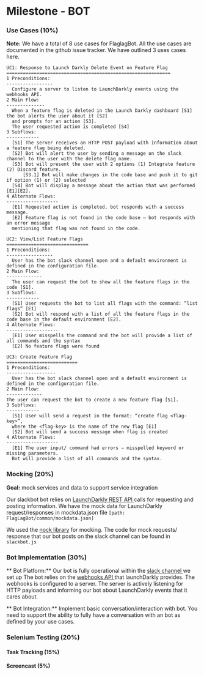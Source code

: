 # Milestone - BOT

### Use Cases (10%)

**Note:** We have a total of 8 use cases for FlaglagBot. All the use cases are documented in the github issue tracker. We have outlined 3 uses cases here.

~~~~
UC1: Response to Launch Darkly Delete Event on Feature Flag
============================================================
1 Preconditions: 
-----------------
  Configure a server to listen to LaunchDarkly events using the webhooks API.
2 Main Flow: 
--------------
  When a feature flag is deleted in the Launch Darkly dashboard [S1] the bot alerts the user about it [S2]
  and prompts for an action [S3]. 
  The user requested action is completed [S4]
3 Subflows:
------------
  [S1] The server receives an HTTP POST payload with information about a feature flag being deleted.
  [S2] Bot will alert the user by sending a message on the slack channel to the user with the delete flag name.
  [S3] Bot will present the user with 2 options (1) Integrate feature (2) Discard feature.
      [S3.1] Bot will make changes in the code base and push it to git if option (1) or (2) selected
  [S4] Bot will display a message about the action that was performed [E1][E2].
4 Alternate Flows:
-------------------
  [E1] Requested action is completed, bot responds with a success message.
  [E2] Feature flag is not found in the code base – bot responds with an error message 
  mentioning that flag was not found in the code.
~~~~

~~~~
UC2: View/List Feature Flags
==============================
1 Preconditions:
-----------------
  User has the bot slack channel open and a default environment is defined in the configuration file.
2 Main Flow:
-------------
  The user can request the bot to show all the feature flags in the code [S1].
3 Subflows:
------------
  [S1] User requests the bot to list all flags with the command: “list flags” [E1]
  [S2] Bot will respond with a list of all the feature flags in the code base in the default environment [E2].
4 Alternate Flows:
-------------------
  [E1] User misspells the command and the bot will provide a list of all commands and the syntax
  [E2] No feature flags were found
  ~~~~

~~~~
UC3: Create Feature Flag
==========================
1 Preconditions:
------------------
  User has the bot slack channel open and a default environment is defined in the configuration file.
2 Main Flow:
-------------
The user can request the bot to create a new feature flag [S1].
3 Subflows:
------------
  [S1] User will send a request in the format: “create flag <flag-key>”,
  where the <flag-key> is the name of the new flag [E1] 
  [S2] Bot will send a success message when flag is created
4 Alternate Flows:
-------------------
  [E1] The user input/ command had errors – misspelled keyword or missing parameters. 
  Bot will provide a list of all commands and the syntax.
~~~~

### Mocking (20%)
**Goal:**  mock services and data to support service integration

Our slackbot bot relies on <a href= "http://apidocs.launchdarkly.com/docs/feature-flags-overview"> LaunchDarkly REST API </a> calls for requesting and posting information. 
We have the mock data for LaunchDarkly request/responses in mockdata.json file `[path: FlagLagBot/common/mockdata.json]`


We used the <a href="https://github.com/node-nock/nock/blob/master/README.md">nock library</a> for mocking. 
The code for mock requests/ response that our bot posts on the slack channel can be found in `slackbot.js` 

### Bot Implementation (30%)
** Bot Platform:** 
Our bot is fully operational within the <a href = "https://csc510-slackbot.slack.com/messages/featureflags/"> slack channel </a> we set up 
The bot relies on the <a href= "http://apidocs.launchdarkly.com/docs/webhooks-overview"> webhooks API </a> that launchDarkly provides.
The webhooks is configured to a server. The server is actively listening for HTTP payloads and informing our bot about LaunchDarkly events that it cares about.

** Bot Integration:**
Implement basic conversation/interaction with bot. You need to support the ability to fully have a conversation with an bot as defined by your use cases.

### Selenium Testing (20%)

#### Task Tracking (15%)

#### Screencast (5%)
